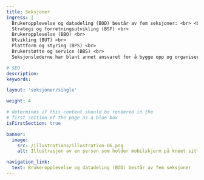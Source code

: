 ```yaml
---
title: Seksjoner
ingress: |
  Brukeropplevelse og datadeling (BOD) består av fem seksjoner: <br> <br>
  Strategi og forretningsutvikling (BSF) <br>
  Brukeropplevelse (BBO) <br>
  Utvikling (BUT) <br>
  Plattform og styring (BPS) <br>
  Brukerstøtte og service (BBS) <br>
  Seksjonslederne har blant annet ansvaret for å bygge opp og organisere fagavdelingene, lede personalet og generelt styre arbeidet i seksjonen.

# SEO
description:
keywords:

layout: 'seksjoner/single'

weight: 4

# determines if this content should be rendered in the
# first section of the page as a blue box
isFirstSection: true

banner:
  image:
    src: /illustrations/illustration-06.png
    alt: Illustrasjon av en person som holder mobilskjerm på kneet sitt

navigation_link:
  text: Brukeropplevelse og datadeling (BOD) består av fem seksjoner
---
```

